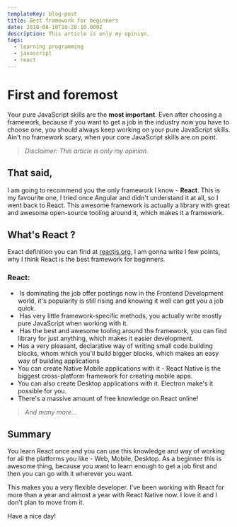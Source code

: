 ```yaml
---
templateKey: blog-post
title: Best framework for beginners
date: 2018-08-10T10:28:10.000Z
description: This article is only my opinion.
tags:
  - learning programming
  - javascript
  - react
---
```

# First and foremost

Your pure JavaScript skills are the **most important**. Even after choosing a framework, because if you want to get a job in the industry now you have to choose one, you should always keep working on your pure JavaScript skills.
Ain't no framework scary, when your core JavaScript skills are on point.

>*Disclaimer: This article is only my opinion.*

## **That said,**

I am going to recommend you the only framework I know - **React**.
This is my favourite one, I tried once Angular and didn't understand it at all, so I went back to React.
This awesome framework is actually a library with great and awesome open-source tooling around it, which makes it a framework.

## **What's React ?**

Exact definition you can find at [reactjs.org](https://reactjs.org/), I am gonna write I few points, why I think React is the best framework for beginners.

### **React**:

-  Is dominating the job offer postings now in the Frontend Development world, it's popularity is still rising and knowing it well can get you a job quick.
-  Has very little framework-specific methods, you actually write mostly pure JavaScript when working with it.
-  Has the best and awesome tooling around the framework, you can find library for just anything, which makes it easier development.
- Has a very pleasant, declarative way of writing small code building blocks, whom which you'll build bigger blocks, which makes an easy way of building applications
- You can create Native Mobile applications with it - React Native is the biggest cross-platform framework for creating mobile apps.
- You can also create Desktop applications with it. Electron make's it possible for you.
- There's a massive amount of free knowledge on React online!

>*And many more...*

## **Summary**

You learn React once and you can use this knowledge and way of working for all the platforms you like - Web, Mobile, Desktop. As a beginner this is awesome thing, because you want to learn enough to get a job first and then you can go with it wherever you want.

This makes you a very flexible developer. I've been working with React for more than a year and almost a year with React Native now. I love it and I don't plan to move from it.

Have a nice day!
